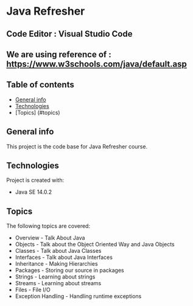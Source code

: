 # Java Refresher

## Code Editor : Visual Studio Code 
## We are using reference of : https://www.w3schools.com/java/default.asp


## Table of contents
* [General info](#general-info)
* [Technologies](#technologies)
* [Topics] (#topics)

## General info
This project is the code base for Java Refresher course. 

	
## Technologies
Project is created with:
* Java SE 14.0.2

## Topics
The following topics are covered:
* Overview - Talk About Java
* Objects - Talk about the Object Oriented Way and Java Objects
* Classes - Talk about Java Classes
* Interfaces - Talk about Java Interfaces
* Inheritance - Making Hierarchies
* Packages - Storing our source in packages
* Strings - Learning about strings
* Streams - Learning about streams
* Files - File I/O
* Exception Handling - Handling runtime exceptions
